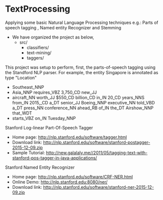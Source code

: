 # TextProcessing
Applying some basic Natural Language Processing techniques e.g.: Parts of speech tagging ,  Named entity Recognizer and Stemming

* We have organized the project as below,
  * src/
    * classifiers/
    * text-mining/
    * taggers/
  
This project was setup to perform, first, the parts-of-speech tagging using the Standford NLP parser. 
For example, the entity Singapore is annotated as type "Location"
* Southeast_NNP 
* Asia_NNP requires_VBZ 3,750_CD new_JJ 
* aircraft_NN worth_JJ $550_CD billion_CD in_IN 20_CD years_NNS from_IN 2015,_CD a_DT senior_JJ Boeing_NNP executive_NN told_VBD a_DT press_NN conference_NN ahead_RB of_IN the_DT  Airshow_NNP that_WDT 
* starts_VBZ on_IN Tuesday_NNP 




Stanford Log-linear Part-Of-Speech Tagger

* Home page: http://nlp.stanford.edu/software/tagger.html
* Download link: http://nlp.stanford.edu/software/stanford-postagger-2015-12-09.zip
* Sample Tutorial: http://new.galalaly.me//2011/05/tagging-text-with-stanford-pos-tagger-in-java-applications/

Stanford Named Entity Recognizer

* Home page: http://nlp.stanford.edu/software/CRF-NER.html
* Online Demo: http://nlp.stanford.edu:8080/ner/
* Download link: http://nlp.stanford.edu/software/stanford-ner-2015-12-09.zip
